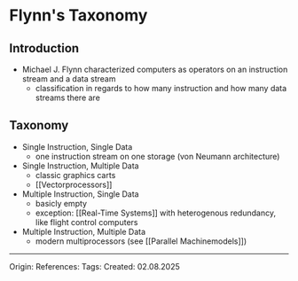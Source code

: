 # Flynn's Taxonomy

## Introduction

 - Michael J. Flynn characterized computers as operators on an instruction stream and a data stream
	- classification in regards to how many instruction and how many data streams there are

## Taxonomy

- Single Instruction, Single Data
	- one instruction stream on one storage (von Neumann architecture)
- Single Instruction, Multiple Data
	- classic graphics carts
	- [[Vectorprocessors]]
- Multiple Instruction, Single Data
	- basicly empty
	- exception: [[Real-Time Systems]] with heterogenous redundancy, like flight control computers
- Multiple Instruction, Multiple Data
	- modern multiprocessors (see [[Parallel Machinemodels]])

---

Origin: 
References: 
Tags: 
Created: 02.08.2025

